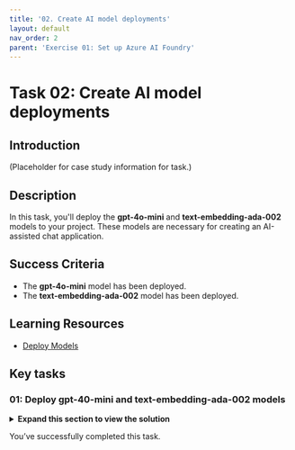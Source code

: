 ```yaml
---
title: '02. Create AI model deployments'
layout: default
nav_order: 2
parent: 'Exercise 01: Set up Azure AI Foundry'
---
```


# Task 02: Create AI model deployments

## Introduction

(Placeholder for case study information for task.)

## Description

In this task, you'll deploy the **gpt-4o-mini** and **text-embedding-ada-002** models to your project. These models are necessary for creating an AI-assisted chat application.

## Success Criteria

- The **gpt-4o-mini** model has been deployed.
- The **text-embedding-ada-002** model has been deployed.

## Learning Resources

- [Deploy Models](https://learn.microsoft.com/en-us/azure/ai-studio/tutorials/copilot-sdk-create-resources?tabs=windows#create-helper-script)

## Key tasks

### 01: Deploy gpt-40-mini and text-embedding-ada-002 models

<details markdown="block">
<summary><strong>Expand this section to view the solution</strong></summary>

1. From the **Overview** tab on the **project1** page, select **Models + endpoints** from the left menu.

    ![xcoz83rr.jpg](../media/xcoz83rr.jpg)

1. From the **Manage deployments of your models and services** page, select **+ Deploy model** and then select **Deploy base model**.

1. From the **Select a model** page, select **gpt-4o-mini**, then select **Confirm**.

    ![9fzheywo.jpg](../media/9fzheywo.jpg)

1. On the **Deploy model gpt-40-mini** page, set the **Deployment type** to **Standard**.

1. Move the **Tokens per Minute Rate Limit** slider to around **500K**. Leave all other settings as default and select **Deploy**.

    ![fbg4xmle.jpg](../media/fbg4xmle.jpg)

1. Once deployed, select the back button to return to the **Manage deployments of your models and services** page and deploy another base model.

1. For this one, select **text-embedding-ada-002**, then  select **Confirm**.

    ![9jv0ohyf.jpg](../media/9jv0ohyf.jpg)

1. Ensure the **Deployment type** is set to **Standard**, then select **Deploy**.

    {: .important } 
    > These models will be used later to create a chatbot for querying product data.

</details>

You’ve successfully completed this task.
